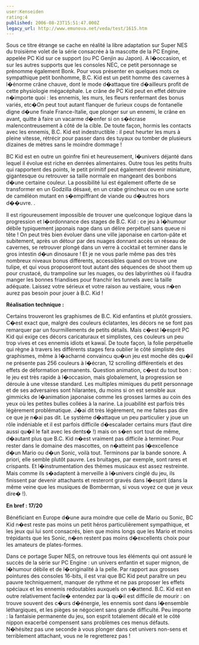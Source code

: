```yaml
---
user:Kenseiden
rating:4
published: 2006-08-23T15:51:47.000Z
legacy_url: http://www.emunova.net/veda/test/1615.htm
---
```

Sous ce titre étrange se cache en réalité la libre adaptation sur Super NES du troisième volet de la série consacrée à la mascotte de la PC Engine, appelée PC Kid sur ce support (ou PC Genjin au Japon). A l�occasion, et sur les autres supports que les consoles NEC, ce petit personnage se prénomme également Bonk. Pour vous présenter en quelques mots ce sympathique petit bonhomme, B.C. Kid est un petit homme des cavernes à l�énorme crâne chauve, dont le mode d�attaque tire d�ailleurs profit de cette physiologie mégacéphale. Le crâne de PC Kid peut en effet détruire n�importe quoi : les ennemis, les murs, les fleurs renfermant des bonus variés, etc�On peut tout autant flanquer de furieux coups de fontanelle digne d�une finale France-Italie, que plonger sur un ennemi, le crâne en avant, quitte à faire un vacarme d�enfer si on s�écrase malencontreusement à côté de la cible. De toute façon, hormis les contacts avec les ennemis, B.C. Kid est indestructible : il peut heurter les murs à pleine vitesse, rétrécir pour passer dans des tuyaux ou tomber de plusieurs dizaines de mètres sans le moindre dommage !  

  

BC Kid est en outre un goinfre fini et heureusement, l�univers déjanté dans lequel il évolue est riche en denrées alimentaires. Outre tous les petits fruits qui rapportent des points, le petit primitif peut également devenir miniature, gigantesque ou retrouver sa taille normale en mangeant des bonbons d�une certaine couleur. La possibilité lui est également offerte de se transformer en un Godzilla désaxé, en un crabe grincheux ou en une sorte de caméléon mutant en s�empiffrant de viande ou d�autres hors d��uvre. .  

  

Il est rigoureusement impossible de trouver une quelconque logique dans la progression et l�ordonnance des stages de B.C. Kid : ce jeu à l�humour débile typiquement japonais nage dans un délire perpétuel sans queue ni tête ! On peut très bien évoluer dans une ville japonaise en carton-pâte et subitement, après un détour par des nuages donnant accès un réseau de cavernes, se retrouver plongé dans un verre à cocktail et terminer dans le gros intestin d�un dinosaure ! Et je ne vous parle même pas des très nombreux niveaux bonus différents, accessibles quand on trouve une tulipe, et qui vous proposeront tout autant des séquences de shoot them up pour crustacé, du trampoline sur les nuages, ou des labyrinthes où il faudra manger les bonnes friandises pour franchir les tunnels avec la taille adéquate. Laissez votre sérieux et votre raison au vestiaire, vous n�en aurez pas besoin pour jouer à B.C. Kid !  

  

**Réalisation technique :**   

Certains trouveront les graphismes de B.C. Kid enfantins et plutôt grossiers. C�est exact que, malgré des couleurs éclatantes, les décors ne se font pas remarquer par un fourmillements de petits détails. Mais c�est l�esprit PC Kid qui exige ces décors caricaturaux et simplistes, ces couleurs un peu trop vives et ces ennemis idiots et kawaï. De toute façon, la folie perpétuelle qui règne à travers les différents stages fera oublier le côté simpliste des graphismes, même à l�acharné convaincu qu�un jeu est moche dès qu�il ne présente pas 256 couleurs à l�écran, 12 scrolling différentiels et des effets de déformation permanents. Question animation, c�est du tout bon : le jeu est très rapide à l�occasion, mais globalement, la progression se déroule à une vitesse standard. Les multiples mimiques du petit personnage et de ses adversaires sont hilarantes, du moins si on est sensible aux gimmicks de l�animation japonaise comme les grosses larmes au coin des yeux où les petites bulles collées à la narine. La jouabilité est parfois très légèrement problématique. J�ai dit très légèrement, ne me faites pas dire ce que je n�ai pas dit. Le système d�attaque un peu particulier y joue un rôle indéniable et il est parfois difficile d�escalader certains murs (faut dire aussi qu�il le fait avec les dents� !) mais on s�en sort tout de même, d�autant plus que B.C. Kid n�est vraiment pas difficile à terminer. Pour rester dans le domaine des mascottes, on n�atteint pas l�excellence d�un Mario ou d�un Sonic, voilà tout. Terminons par la bande sonore. A priori, elle semble plutôt pauvre. Les bruitages, par exemple, sont rares et crispants. Et l�instrumentation des thèmes musicaux est assez restreinte. Mais comme ils s�adaptent à merveille à l�univers cinglé du jeu, ils finissent par devenir attachants et resteront gravés dans l�esprit (dans la même veine que les musiques de Bomberman, si vous voyez ce que je veux dire� !).  

  

**En bref : 17/20**  

Bénéficiant en Europe d�une aura moindre que celle de Mario ou Sonic, BC Kid n�est reste pas moins un petit héros particulièrement sympathique, et les jeux qui lui sont consacrés, bien que moins longs que les Mario et moins trépidants que les Sonic, n�en restent pas moins d�excellents choix pour les amateurs de plates-formes.   

Dans ce portage Super NES, on retrouve tous les éléments qui ont assuré le succès de la série sur PC Engine : un univers enfantin et super mignon, de l�humour débile et de l�originalité à la pelle. Par rapport aux grosses pointures des consoles 16-bits, il est vrai que BC Kid peut paraître un peu pauvre techniquement, manquer de rythme et ne pas proposer les effets spéciaux et les ennemis redoutables auxquels on s�attend. B.C. Kid est en outre relativement facile� entendez par là qu�il est difficile de mourir : on trouve souvent des c�urs d�énergie, les ennemis sont dans l�ensemble léthargiques, et les pièges se négocient sans grande difficulté. Peu importe : la fantaisie permanente du jeu, son esprit totalement décalé et le côté nippon exacerbé compensent sans problèmes ces menus défauts. N�hésitez pas une seconde à vous plonger dans cet univers non-sens et terriblement attachant, vous ne le regretterez pas !